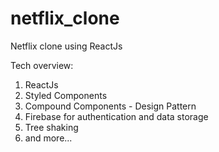 # netflix_clone
Netflix clone using ReactJs

Tech overview:
1. ReactJs
2. Styled Components
3. Compound Components - Design Pattern
4. Firebase for authentication and data storage
5. Tree shaking
6. and more...